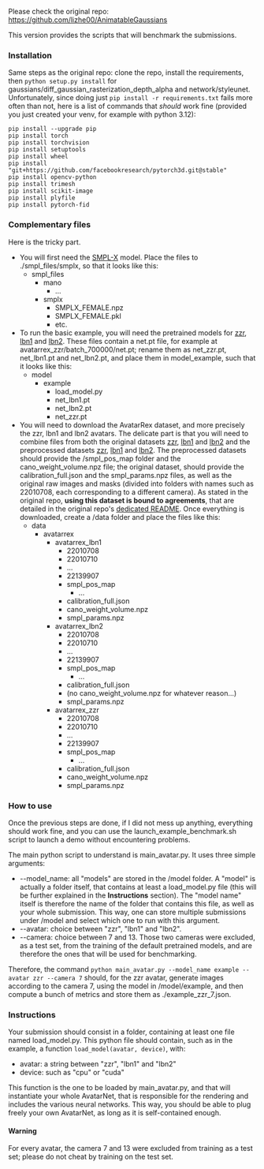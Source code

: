Please check the original repo: https://github.com/lizhe00/AnimatableGaussians

This version provides the scripts that will benchmark the submissions.

### Installation

Same steps as the original repo: clone the repo, install the requirements, then `python setup.py install` for gaussians/diff_gaussian_rasterization_depth_alpha and network/styleunet.
Unfortunately, since doing just `pip install -r requirements.txt` fails more often than not, here is a list of commands that *should* work fine (provided you just created your venv, for example with python 3.12):
```
pip install --upgrade pip
pip install torch
pip install torchvision
pip install setuptools
pip install wheel
pip install "git+https://github.com/facebookresearch/pytorch3d.git@stable"
pip install opencv-python
pip install trimesh
pip install scikit-image
pip install plyfile
pip install pytorch-fid
```

### Complementary files

Here is the tricky part.

* You will first need the [SMPL-X](https://smpl-x.is.tue.mpg.de/download.php) model.
Place the files to ./smpl_files/smplx, so that it looks like this:
  * smpl_files
    * mano
      * ...
    * smplx
      * SMPLX_FEMALE.npz
      * SMPLX_FEMALE.pkl
      * etc.
* To run the basic example, you will need the pretrained models for [zzr](https://drive.google.com/file/d/1lR_O9m0J_lwc8POA_UtCDM9LsTWOIu4m/view?usp=sharing), [lbn1](https://drive.google.com/file/d/1P-s-RcJ5_Z7ZVSzjjl-xhPCExqN8td7S/view?usp=sharing) and [lbn2](https://drive.google.com/file/d/1KakiePoLpV3Wa0QGtnzrt8MAhZbNQi6n/view?usp=sharing).
These files contain a net.pt file, for example at avatarrex_zzr/batch_700000/net.pt; rename them as net_zzr.pt, net_lbn1.pt and net_lbn2.pt, and place them in model_example, such that it looks like this:
  * model
    * example
      * load_model.py
      * net_lbn1.pt
      * net_lbn2.pt
      * net_zzr.pt
* You will need to download the AvatarRex dataset, and more precisely the zzr, lbn1 and lbn2 avatars.
The delicate part is that you will need to combine files from both the original datasets [zzr](https://drive.google.com/file/d/1sCQJ3YU-F3lY9p_HYNIQbT7QyfVKy0HT/view?usp=sharing), 
[lbn1](https://drive.google.com/file/d/1DuESdA5YwvJKapyo7i_KoQxKHHFWzi-w/view?usp=sharing) and [lbn2](https://drive.google.com/file/d/1J7ITsYhuWlqhoIkmYni8dL2KJw-wmcy_/view?usp=sharing)
and the preprocessed datasets [zzr](https://drive.google.com/file/d/1lR_O9m0J_lwc8POA_UtCDM9LsTWOIu4m/view?usp=sharing), [lbn1](https://drive.google.com/file/d/1P-s-RcJ5_Z7ZVSzjjl-xhPCExqN8td7S/view?usp=sharing) and [lbn2](https://drive.google.com/file/d/1KakiePoLpV3Wa0QGtnzrt8MAhZbNQi6n/view?usp=sharing).
The preprocessed datasets should provide the /smpl_pos_map folder and the cano_weight_volume.npz file; 
the original dataset, should provide the calibration_full.json and the smpl_params.npz files, as well as the original raw images and masks (divided into folders with names such as 22010708, each corresponding to a different camera).
As stated in the original repo, **using this dataset is bound to agreements**, that are detailed in the original repo's [dedicated README](https://github.com/lizhe00/AnimatableGaussians/blob/master/AVATARREX_DATASET.md).
Once everything is downloaded, create a /data folder and place the files like this:
    * data
      * avatarrex
        * avatarrex_lbn1
          * 22010708
          * 22010710
          * ...
          * 22139907
          * smpl_pos_map
            * ...
          * calibration_full.json
          * cano_weight_volume.npz
          * smpl_params.npz
        * avatarrex_lbn2
          * 22010708
          * 22010710
          * ...
          * 22139907
          * smpl_pos_map
            * ...
          * calibration_full.json
          * (no cano_weight_volume.npz for whatever reason...)
          * smpl_params.npz
        * avatarrex_zzr
          * 22010708
          * 22010710
          * ...
          * 22139907
          * smpl_pos_map
              * ...
          * calibration_full.json
          * cano_weight_volume.npz
          * smpl_params.npz
          
### How to use

Once the previous steps are done, if I did not mess up anything, everything should work fine, and you can use the launch_example_benchmark.sh script to launch a demo without encountering problems.

The main python script to understand is main_avatar.py.
It uses three simple arguments:
* --model_name: all "models" are stored in the /model folder. A "model" is actually a folder itself, that contains at least a load_model.py file (this will be further explained in the **Instructions** section).
The "model name" itself is therefore the name of the folder that contains this file, as well as your whole submission. This way, one can store multiple submissions under /model and select which one to run with this argument.
* --avatar: choice between "zzr", "lbn1" and "lbn2".
* --camera: choice between 7 and 13. Those two cameras were excluded, as a test set, from the training of the default pretrained models, and are therefore the ones that will be used for benchmarking.

Therefore, the command `python main_avatar.py --model_name example --avatar zzr --camera 7` should, for the zzr avatar, generate images according to the camera 7, using the model in /model/example, and then compute a bunch of metrics and store them as ./example_zzr_7.json.

### Instructions

Your submission should consist in a folder, containing at least one file named load_model.py.
This python file should contain, such as in the example, a function `load_model(avatar, device)`, with:
* avatar: a string between "zzr", "lbn1" and "lbn2"
* device: such as "cpu" or "cuda"

This function is the one to be loaded by main_avatar.py, and that will instantiate your whole AvatarNet, that is responsible for the rendering and includes the various neural networks.
This way, you should be able to plug freely your own AvatarNet, as long as it is self-contained enough.

#### Warning

For every avatar, the camera 7 and 13 were excluded from training as a test set; please do not cheat by training on the test set.